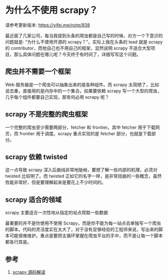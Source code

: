 # 为什么不使用 scrapy？

<!--
ID: 7d9b3187-9386-433a-bc3f-e99d91aaabf6
Status: publish
Date: 2018-09-05T19:50:00
Modified: 2020-05-16T11:23:41
wp_id: 469
-->

请参考更新版本: https://yifei.me/note/838


最近面了几家公司，每当我提到头条的爬虫都是自己写的时候，对方一个下意识的问题就是: “为什么不使用开源的 scrapy？”。实际上我在头条的 lead 就是 scrapy 的 contributor，而他自己也不用自己的框架，显然说明 scrapy 不适合大型项目，那么具体问题在哪儿呢？今天终于有时间了，详细写写这个问题。

## 爬虫并不需要一个框架

Web 服务器是一个爬虫可以抽象出来的是各种组件。而 scrapy 太简陋了，比如说去重，直接用的是内存中的一个集合。如果要依赖 scrapy 写一个大型的爬虫，几乎每个组件都要自己实现，那有何必用 scrapy 呢？

## scrapy 不是完整的爬虫框架

一个完整的爬虫至少需要两部分，fetcher 和 frontier。其中 fetcher 用于下载网页，而 frontier 用于调度。scrapy 重点实现的是 fetcher 部分，也就是下载部分。

## scrapy 依赖 twisted

这一点导致 scrapy 深入后曲线非常地陡峭，要想了解一些内部的机理，必须对 twisted 比较明了。而 twisted 正如它的名字一样，是非常扭曲的一些概念，虽然性能非常好，但是要理解起来是要花上不少时间的。

## scrapy 适合的领域

scrapy 主要适合一次性地从指定的站点爬取一些数据

最重要的并不是你使用不使用 Scrapy，而是你不能为每一站点去单独写一个爬虫的脚本。代码的灵活度实在太大了，对于没有足够经验的工程师来说，写出来的脚本可能很难维护。重点是要把主循环掌握在爬虫平台的手中，而不是让每一个脚本都各行其是。


## 参考

1. [scrapy 源码解读](http://kaito-kidd.com/2016/11/01/scrapy-code-analyze-architecture/)
